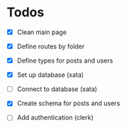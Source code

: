 # Todos

- [x] Clean main page
- [x] Define routes by folder
- [x] Define types for posts and users
- [x] Set up database (xata)
- [ ] Connect to database (xata)
- [x] Create schema for posts and users
- [ ] Add authentication (clerk)

